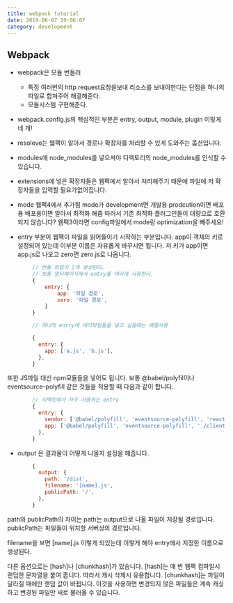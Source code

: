 ```yaml
---
title: webpack tutorial
date: 2019-06-07 19:06:87
category: development
---
```


## Webpack

- webpack은 모듈 번들러
  - 특징 여러번의 http request요청을보내 리소스를 보내야한다는 단점을 하나의 파일로 합쳐주어 해결해준다.
  - 모듈시스템 구현해준다.
- webpack.config.js의 핵심적인 부분은 entry, output, module, plugin 이렇게 네 개!

- resoleve는 웹팩이 알아서 경로나 확장자를 처리할 수 있게 도와주는 옵션입니다.
- modules에 node_modules를 넣으셔야 디렉토리의 node_modules를 인식할 수 있습니다.
- extensions에 넣은 확장자들은 웹팩에서 알아서 처리해주기 때문에 파일에 저 확장자들을 입력할 필요가없어집니다.
- mode 웹팩4에서 추가됨 mode가 development면 개발용 prodcution이면 배포용 배포용이면 알아서 최적화 해줌 따러서 기존 최적화 플러그인들이 대량으로 호환되지 않습니다? 웹팩3이라면 config파일에서 mode랑 optimization을 빼주세요!
- entry 부분이 웹팩이 파일을 읽어들이기 시작하는 부분입니다. app이 객체의 키로 설정되어 있는데 이부분 이름은 자유롭게 바꾸시면 됩니다. 저 키가 app이면 app.js로 나오고 zero면 zero.js로 나옵니다.

```javascript
        // 번들 파일이 2개 생성된다.
        // 보통 멀티페이지에서 entry를 여러개 사용한다.
        {
        	entry: {
        		app: '파일 경로',
        		zero: '파일 경로',
        	}
        }

        // 하나의 entry에 여러파일들을 넣고 싶을때는 배열사용

        {
          entry: {
            app: ['a.js', 'b.js'],
          },
        }
```

또한 JS파일 대신 npm모듈들을 넣어도 됩니다. 보통 @babel/polyfil이나 eventsource-polyfill 같은 것들을 적용할 때 다음과 같이 합니다.

```javascript
        // 리액트에서 자주 사용하는 entry
        {
          entry: {
            vendor: ['@babel/polyfill', 'eventsource-polyfill', 'react', 'react-dom'],
            app: ['@babel/polyfill', 'eventsource-polyfill', './client.js'],
          },
        }
```

- output 은 결과물이 어떻게 나올지 설정을 해줍니다.

```javascript
        {
          output: {
            path: '/dist',
            filename: '[name].js',
            publicPath: '/',
          },
        }
```

path와 publicPath의 차이는 path는 output으로 나올 파일이 저장될 경로입니다. publicPath는 파일들이 위치할 서버상의 경로입니다.

filename을 보면 [name].js 이렇게 되있는데 이렇게 해야 entry에서 지정한 이름으로 생성된다.

다른 옵션으로는 [hash]나 [chunkhash]가 있습니다. [hash]는 매 번 웹팩 컴파일시 랜덤한 문자열을 붙여 줍니다. 따라서 캐시 삭제시 유용합니다. [chunkhash]는 파일이 달라질 때에만 랜덤 값이 바뀝니다. 이것을 사용하면 변경되지 않은 파일들은 계속 캐싱하고 변경된 파일만 새로 불러올 수 있습니다.
